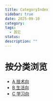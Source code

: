 ```yaml
---
title: CategoryIndex
sidebar: true
date: 2025-09-10
category:
tags:
  - 其它
status:
description: ""
---
```

# 按分类浏览

- [A 技术向](/posts/?category=技术) 
- [B 生活向](/posts/?category=生活)
- [C 学习向](/posts/?category=学习)